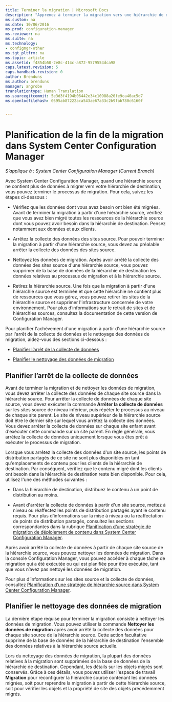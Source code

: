 ```yaml
---
title: Terminer la migration | Microsoft Docs
description: "Apprenez à terminer la migration vers une hiérarchie de destination System Center Configuration Manager une fois qu’une hiérarchie source ne contient plus de données."
ms.custom: na
ms.date: 10/06/2016
ms.prod: configuration-manager
ms.reviewer: na
ms.suite: na
ms.technology:
- configmgr-other
ms.tgt_pltfrm: na
ms.topic: article
ms.assetid: f4854b50-2e8c-414c-a872-9579554dca98
caps.latest.revision: 5
caps.handback.revision: 0
author: Brenduns
ms.author: brenduns
manager: angrobe
translationtype: Human Translation
ms.sourcegitcommit: 5e3d3f4194b06442e34c10988a20fe9ca40ac5d7
ms.openlocfilehash: 0595ab87222aca543ae67a33c2b9fab780c6160f


---
```

# <a name="planning-to-complete-migration-in-system-center-configuration-manager"></a>Planification de la fin de la migration dans System Center Configuration Manager

*S’applique à : System Center Configuration Manager (Current Branch)*

Avec System Center Configuration Manager, quand une hiérarchie source ne contient plus de données à migrer vers votre hiérarchie de destination, vous pouvez terminer le processus de migration. Pour cela, suivez les étapes ci-dessous :  

-   Vérifiez que les données dont vous avez besoin ont bien été migrées. Avant de terminer la migration à partir d'une hiérarchie source, vérifiez que vous avez bien migré toutes les ressources de la hiérarchie source dont vous pouvez avoir besoin dans la hiérarchie de destination. Pensez notamment aux données et aux clients.  

-   Arrêtez la collecte des données des sites source. Pour pouvoir terminer la migration à partir d'une hiérarchie source, vous devez au préalable arrêter la collecte des données des sites source.  

-   Nettoyez les données de migration. Après avoir arrêté la collecte des données des sites source d'une hiérarchie source, vous pouvez supprimer de la base de données de la hiérarchie de destination les données relatives au processus de migration et à la hiérarchie source.  

-   Retirez la hiérarchie source. Une fois que la migration à partir d'une hiérarchie source est terminée et que cette hiérarchie ne contient plus de ressources que vous gérez, vous pouvez retirer les sites de la hiérarchie source et supprimer l'infrastructure concernée de votre environnement. Pour plus d’informations sur le retrait de sites et de hiérarchies sources, consultez la documentation de cette version de Configuration Manager.  

Pour planifier l'achèvement d'une migration à partir d'une hiérarchie source par l'arrêt de la collecte de données et le nettoyage des données de migration, aidez-vous des sections ci-dessous :  

-   [Planifier l’arrêt de la collecte de données](#Plan_to_Stop_Data_Gath)  

-   [Planifier le nettoyage des données de migration](#Plan_to_clean_up)  

##  <a name="a-nameplantostopdatagatha-plan-to-stop-gathering-data"></a><a name="Plan_to_Stop_Data_Gath"></a> Planifier l’arrêt de la collecte de données  
 Avant de terminer la migration et de nettoyer les données de migration, vous devez arrêter la collecte des données de chaque site source dans la hiérarchie source. Pour arrêter la collecte de données de chaque site source, vous devez exécuter la commande **Arrêter la collecte de données** sur les sites source de niveau inférieur, puis répéter le processus au niveau de chaque site parent. Le site de niveau supérieur de la hiérarchie source doit être le dernier site sur lequel vous arrêtez la collecte des données. Vous devez arrêter la collecte de données sur chaque site enfant avant d'exécuter cette commande sur un site parent. En règle générale, vous arrêtez la collecte de données uniquement lorsque vous êtes prêt à exécuter le processus de migration.  

 Lorsque vous arrêtez la collecte des données d'un site source, les points de distribution partagés de ce site ne sont plus disponibles en tant qu'emplacements de contenu pour les clients de la hiérarchie de destination. Par conséquent, vérifiez que le contenu migré dont les clients ont besoin dans la hiérarchie de destination reste bien disponible. Pour cela, utilisez l'une des méthodes suivantes :  

-   Dans la hiérarchie de destination, distribuez le contenu à un point de distribution au moins.  

-   Avant d'arrêter la collecte de données à partir d'un site source, mettez à niveau ou réaffectez les points de distribution partagés ayant le contenu requis. Pour plus d’informations sur la mise à niveau ou la réaffectation de points de distribution partagés, consultez les sections correspondantes dans la rubrique [Planification d’une stratégie de migration de déploiement de contenu dans System Center Configuration Manager](../../core/migration/planning-a-content-deployment-migration-strategy.md).  

Après avoir arrêté la collecte de données à partir de chaque site source de la hiérarchie source, vous pouvez nettoyer les données de migration. Dans la console Configuration Manager, vous pouvez accéder à chaque tâche de migration qui a été exécutée ou qui est planifiée pour être exécutée, tant que vous n’avez pas nettoyé les données de migration.  

Pour plus d’informations sur les sites source et la collecte de données, consultez [Planification d’une stratégie de hiérarchie source dans System Center Configuration Manager](../../core/migration/planning-a-source-hierarchy-strategy.md).  

##  <a name="a-nameplantocleanupa-plan-to-clean-up-migration-data"></a><a name="Plan_to_clean_up"></a> Planifier le nettoyage des données de migration  
 La dernière étape requise pour terminer la migration consiste à nettoyer les données de migration. Vous pouvez utiliser la commande **Nettoyer les données de migration** après avoir arrêté la collecte des données pour chaque site source de la hiérarchie source. Cette action facultative supprime de la base de données de la hiérarchie de destination l'ensemble des données relatives à la hiérarchie source actuelle.  

 Lors du nettoyage des données de migration, la plupart des données relatives à la migration sont supprimées de la base de données de la hiérarchie de destination. Cependant, les détails sur les objets migrés sont conservés. Grâce à ces détails, vous pouvez utiliser l'espace de travail **Migration** pour reconfigurer la hiérarchie source contenant les données migrées, soit pour reprendre la migration à partir de cette hiérarchie source, soit pour vérifier les objets et la propriété de site des objets précédemment migrés.  



<!--HONumber=Dec16_HO3-->


